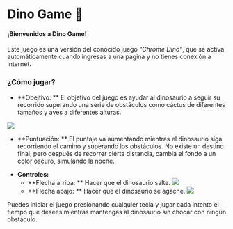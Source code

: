 # Dino Game  🦖
#### **¡Bienvenidos a Dino Game!**
Este juego es una versión del conocido juego *"Chrome Dino"*, que se activa automáticamente cuando ingresas a una página y no tienes conexión a internet.  

### ¿Cómo jugar? 
- **Obejtivo: ** El objetivo del juego es ayudar al dinosaurio a seguir su recorrido superando una serie de obstáculos como cáctus de diferentes tamaños y aves a diferentes alturas. 

![]( https://drive.google.com/thumbnail?id=1cWIH2ffI8HljuWHPqEpImnf39HHLLLEu&sz=w1000)

- **Puntuación: ** El puntaje va aumentando mientras el dinosaurio siga recorriendo el camino y superando los obstáculos. No existe un destino final, pero después de recorrer cierta distancia, cambia el fondo a un color oscuro, simulando la noche. 

+ **Controles:** 
	+ **Flecha arriba: ** Hacer que el dinosaurio salte. 
	![](https://drive.google.com/thumbnail?id=1rGwiLMM2lWpX3TmcJTLi3fN6HHKpIRpa&sz=w1000)
	+ **Flecha abajo: ** Hacer que el dinosaurio se agache. 
	![](https://drive.google.com/thumbnail?id=1FdEhqLv1OcPyVOu4vuSh4h_nl5siBc_K&sz=w1000)

Puedes iniciar el juego presionando cualquier tecla y jugar cada intento el tiempo que desees mientras mantengas al dinosaurio sin chocar con ningún obstáculo. 